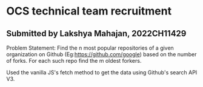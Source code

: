 # OCS technical team recruitment
## Submitted by Lakshya Mahajan, 2022CH11429


Problem Statement: Find the n most popular repositories of a given organization on Github (Eg:https://github.com/google) based on the number of forks. For each such repo find the m oldest forkers.  

Used the vanilla JS's fetch method to get the data using Github's search API V3.
